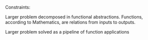 Constraints:

Larger problem decomposed in functional abstractions. Functions, according to Mathematics, are relations from inputs to outputs.

Larger problem solved as a pipeline of function applications